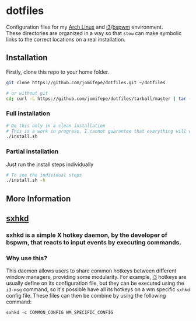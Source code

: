 # dotfiles
Configuration files for my [Arch Linux](https://www.archlinux.org/) and [i3](https://i3wm.org/)/[bspwm](https://github.com/baskerville/bspwm) environment.  
These directories are organized in a way so that `stow` can make symbolic links to the correct locations on a real installation.

## Installation
Firstly, clone this repo to your home folder.
```bash
git clone https://github.com/jomifepe/dotfiles.git ~/dotfiles

# or without git
cd; curl -L https://github.com/jomifepe/dotfiles/tarball/master | tar -xz && mv jomifepe-* dotfiles
```
### Full installation
```bash
# Do this only in a clean installation
# This is a work in progress, I cannot guarantee that everything will work
./install.sh
```
### Partial installation
Just run the install steps individually
```bash
# To see the individual steps
./install.sh -h
```

## More Information

## [sxhkd](https://github.com/baskerville/sxhkd)

### sxhkd is a simple X hotkey daemon, by the developer of bspwm, that reacts to input events by executing commands.

### Why use this?

This daemon allows users to share common hotkeys between different window managers, providing some modularity. For example, [i3](https://build.i3wm.org/docs/i3-msg.html) hotkeys are usually define on its configuration file, but they can be executed using the `i3-msg` command, so it's possible have all its hotkeys on a wm specific `sxhkd` config file. These files can then be combine by using the following command:

```
sxhkd -c COMMON_CONFIG WM_SPECIFIC_CONFIG
```